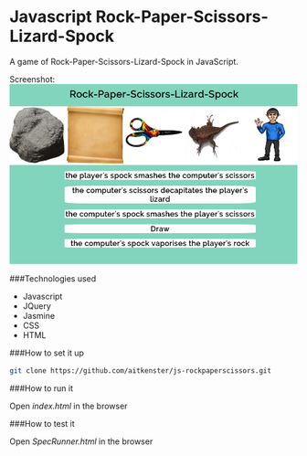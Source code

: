 Javascript Rock-Paper-Scissors-Lizard-Spock
===========================================

A game of Rock-Paper-Scissors-Lizard-Spock in JavaScript.

Screenshot:
![](images/screenshot.png)

###Technologies used

+ Javascript
+ JQuery
+ Jasmine
+ CSS
+ HTML

###How to set it up

```sh
git clone https://github.com/aitkenster/js-rockpaperscissors.git
```

###How to run it

Open _index.html_ in the browser

###How to test it

Open _SpecRunner.html_ in the browser
